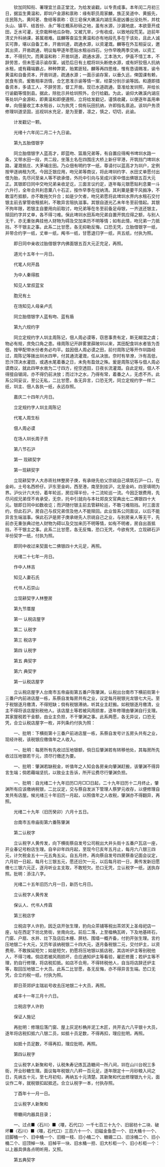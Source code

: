 <!-- { "loadSidebar": true } -->
　　钦加同知衔、署理宜兰县正堂沈，为给发谕戳，以专责成事。本年闰二月初三日，据监生黄温和，即圳户金源和禀称：缘有职员周家麟，族正吴道中、黄振先，庄民陈九、黄阿荖、詹结等禀称：窃三皂保大礁溪内湖庄系是凶番出没处所，并枕头山、镇平、结首份、永广等庄概系砂砾之地，虽有水源，沙漏地底，本欲垦开成田，乏水可灌，无奈栽种地瓜杂物，又被亢旱，少有收成，以致地段荒芜。迨前年清丈升科纳课，甚属艰难。兹麟等查监生黄温和亦有地段孔多在于该处，且此人诚实可靠，堪以自备工本，开凿圳道，疏通水源，以资灌溉。麟等在外互相妥议，邀其出资，开凿疏通，明议每甲逐年愿贴水租谷四石，分作早晚两季交纳，以资工本，不得抗欠。而黄温和称：开凿圳道，疏通水源，工本浩大，伊虽不惜工本，不辞劳苦，但未签请示谕存案，诚恐后日有土棍将圳头断绝水源，或有奸狡佃人抗纳水租，或有藉端霸占，种种弊窦，贻累匪轻。麟等再四思维，惟有恳请赐准，谕令黄温和自备资本，开凿圳道，疏通水源；一面示谕存案，以垂久远，俾国课有赖，民食有资。爰敢相率沥情，佥乞恩准示谕等情一案，经蒙分别示谕等因。和遵即措备资本，多请工人，不辞劳苦，督工开凿。现已水道疏通，垦准给发圳照，并给长行谕戳等情到县。据此，除批示并给圳照外，合行给戳。为此，谕仰大礁溪内湖庄等处圳户金源和，即黄温和即便遵照，立将给发戳记，谨慎收藏，以便逐年盖用串单，向佃量收工本水租谷，以为执凭；倘有玩田抗纳，许即指名禀追。该圳户务须修理圳道坚固，巡视圳水充足，是为至要，凛之，慎之，切切，此谕。

　　计发戳记一颗。

　　光绪十六年闰二月二十九日谕。

　　第九五胎借银字

　　同立胎借银字人蓝高才，即蓝吻、篮盾兄弟等，有自置应得阄书埤圳水路一条，又带水田一段，共二段，坐落土名在四围庄大桥上新仔罕港，开筑挡门埤圳水路，灌溉抵庄、大茅埔庄田。乃众佃有明约字一纸，尊请付以蓝高才为圳户，定例按甲逐纳租为凭。今因乏银应用，吻兄弟等商议，将此埤圳约字、水田丈单愿付出借为胎，先尽问至亲人等不欲承借，外托中引向与吴成兴家中借出佛银五百大元正。其银即日同中交吻兄弟亲收足讫，三面言议约定，逐年每元银愿贴利息粟一斗六升行，全年合共利息粟八十石正，按作早季在埕纳清。其利粟是要干风搧净，不敢湿冇抵额，亦不敢拖欠升合；如是少欠者，吻兄弟愿将此埤圳水界内水租石交付银主前去掌管收租抵利，不敢异言阻执滋事。其银自道光乙未年冬至前借起。其银不拘年限，若银主自要用向前取讨，吻兄弟等在冬至前备足母银，一齐送还银主，赎回约字并丈单，各不得刁难。保此埤圳水田系吻兄弟自置开筑应得之额，与别人无干，亦无重张典挂他人财物为碍及交加来历不明等情；如有此情，吻兄弟一力抵挡，不干银主之事。此系二比甘愿，各无抑勒反悔，口恐无凭，立胎借银字一纸，并带合约字一纸，丈单一纸，阄书一纸，甘愿退归字一纸，共五纸，付执为照。

　　即日同中亲收过胎借银字内佛面银五百大元正完足，再照。

　　道光十五年十一月日。

　　代笔人何开昌

　　为中人秦得胜

　　知见人堂叔蓝宝

　　胞兄有土

　　在场知见人母亲卢氏

　　同立胎借银字人蓝有吻、蓝有盾

　　第九六规约字

　　同立定规约字人圳主周陈记，佃人周必谟等，窃思事贵有定，斯无糊混之虞；物必有规，庶免口角之患。缘周陈记开辟雾里薛陂圳以来，其田配食圳水者皆为吾佃，按甲配带水份者务必均平。兹因佃人周必谟之田，前付周陈记等开作圳路经过，周陈记等拨出圳水四甲，付其通流灌溉，任从决放。奈时有旱潦，汴有高低，恐汴顶决水灌田，或遇水尾着番之日，未免有盈敛之殊。爰是周陈记等与佃人周必谟商议，就此四甲水凿为二寸四方，挖空透田，日夜长流灌溉。自此定规，佃人不得擅自锯阔，亦不得仍前决放；而过汴之水，乃得有常，着番之人，无虑不齐。此系公同妥议，至公无私，二比甘愿，各无异言，口恐无凭，同立定规约字一样二纸，圳主、佃人各执一纸，永远存照。

　　嘉庆二十四年六月日。

　　立定规约字人圳主周陈记

　　代笔人周生标

　　佃人周必谟

　　在场人圳长周子贡

　　第八节石沪

　　第一 现耕契字

　　第一现耕契字

　　立现耕契字人大赤崁社林整房子庚，有承继先伯父宗祧自己填筑石沪一口，在金屿，土号名西桥仔。沪东至金屿，西至港，南至到挂沪，北至金屿，四至填明为界。沪伙计六大份，着年轮巡，房应得半份，十二流轮巡一流。今因乏银费用，先尽问叔兄弟侄不肯承受，无奈，托中引就向与本社郑良文官典出七二佛银四十大元。银即日同中如数收讫；而沪随付银主前去管耕轮巡，不敢刁难阻挡。时三面言约，但此石沪，房自己与叔兄弟侄及他人不能赎回。此业皆系公同面议，以后不能异言生端滋事。保此石沪是房子庚承继先人宗祧自己之业，与别房亲人等无干，先前亦无重张典过他人财物为碍以及交加来历不明等情，如有不明者，房自出首抵挡，不干银主之事。此系二比甘愿，各无反悔，恐口无凭，今欲有凭，立现耕石沪半份契字一纸，付执为照。

　　即同中收过来契面七二佛银四十大元足，再照。

　　光绪二十七年一月日。

　　作中人林吉

　　知见人妻石氏

　　代书人石崇山

　　立现耕契字人林整房

　　第九节厝屋

　　第一 认税店屋字

　　第二 认税字

　　第三 税店字

　　第四 认税字

　　第五 典契字

　　第六 典契字

　　第一认税店屋字

　　立认税店屋字人台南市五帝庙街第五番户陈肇渊，认税出台南市下横前街第十三番户内前进店屋一栋，系蔡自发每房共有之业，议定每月税银光龙银七大元。至于税银逐月缴清，不得短缺；倘有税银滞纳，听其业主赶搬。如税银逐月缴清，业主不得将该店屋别税他人。该店屋土等若被风雨损害，逐年修理由肇渊自行支理。其家屋税若干金额，由业主负担，不干肇渊之事。此系两愿，各无异议，口恐无凭，合立认税店屋字一枚，并列条约付执为照：

　　一、批明：下横街第十三番户前进店屋一栋，系蔡自发号计五房头共有之业，现经许税，该税银应缴值年之人收入。

　　一、批明：每房所有先收过压地银额，倘日后肇渊若有转移他处，其每房所先收过压地银若干元，须尽行缴还为要。

　　一、批明：肇渊若缺税金，听值年之人知会各房亲向肇渊赶搬，该肇渊不得异言生端；倘若藉端坚抗，以致业主告诉，所开讼费尽行肇渊负担。

　　一、批明：自光绪二十九年旧历□月□□日起，二十九年旧历十二月终止，肇渊所有应该缴纳税银，二比议定，交与蔡自发派下管理人蔡梦元收存，以便修理自发共有店屋。候光绪三十年旧历一月起，以照值年之人收税，肇渊亦不得翻异，再照。

　　光绪二十九年（旧历癸卯）六月十五日。

　　台南市五帝庙街第六番陈肇渊

　　第二认税字

　　立认税字人黄传发，向下横街蔡自发号公司税出大井头街十五番户瓦店一座，开业春记号粉店生理。自辛卯年四月起，至现今巳亥年五月止，每月六八银三四元，计欠税金五十一元五角五尖。自五月终，再向蔡自发号四房蔡香记面会议定，六月初一日起，每月七三银五元，愿还旧欠一元，以后每月初一日，黄传发新旧愿缴七三银六元正，逐月听业主支取，不敢短欠。恐口无凭，立认税字一纸，送执存照。批明：添注八字。

　　光绪二十五年旧历六月一日，新历七月日。

　　立认税字人黄传发

　　保认人、代书人传霖

　　第三税店字

　　立税店字人许豹，因乏店开张生理，豹向众茶铺等税出茶郊天上圣母祀店一座，址在西定下坊北势街，坐南向北。前后二落，上至楹桷瓦砖，下及地基砖石，门窗、户扇、水井、灶下及店后木栅、屏枋、围墙一概齐备，付豹开张生理。言约压地银二十大元，又历年该纳税银二十四大元，逐月备税银二元，交付炉主，以资费用，不敢挨延短欠；如是短欠，豹愿将压地银以抵店税，其店听炉主等别税他人，不得刁难。倘店若被风雨损坏，合应通知炉主等看验，雇匠修葺；若炉主等不理，豹自行修理，将店税扣抵。如店不合用，不得转税他人，自当将店辞还炉主等，取回压地银二十大员。此系二比甘愿，各无反悔，亦不得异言生端。恐口无凭，合立约税一纸，付执为照。

　　即日茶郊炉主瑞岩号收去压地银二十大员，再照。

　　咸丰十一年三月十六日。

　　立税店字人许豹

　　保证人施记

　　再批明：修理后落门窗、屋上灰泥杉桷并泥工木匠，共开去六八平银十大员，逐年将店税扣抵六八银二员，如抵十员足数，不得再扣，理应批明，再照。

　　如抵十员足数，不得再扣，理应批明，再照。

　　第四认税字

　　立认税字人新聚和号，认税朱寿记炼瓦造糖间一所八间，圳在山川台祝三多街，开业砂糖生理。面议每年税银六八秤一百元足，逐年限定十一月砂粮入间之日，先纳五十元，至七月初旬，再纳五十元清楚。其新聚和代出修理银九十元，面议作二年，就税银扣起抵还。合立认税字一本，付执存照。

　　丁酉年十一月一日。

　　立认税字人新聚和

　　带糖间内器具目录；

　　一、过点■〈石川〉■〈噮，石代口〉一千七百三十九个、旧层枋十二块、破坏■〈石川〉■〈噮，石代口〉三百六十一个、旧磁金鱼壶一个、旧大桶十一个、旧脚桶一个、旧中桶一个、旧粮一枝、旧小桶二个、糖鐤二口、旧涂桶二个、旧小桶二个、旧顶棹一块、旧棹平一块、旧水桶一担、旧大杉柜一个、旧小杉柜一个：以上器具俱各点明听用，又照。

　　第五典契字

